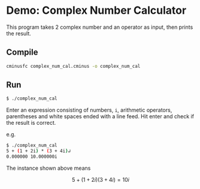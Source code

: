 # Demo: Complex Number Calculator

This program takes 2 complex number and an operator as input, then prints the result. 

## Compile

```bash
cminusfc complex_num_cal.cminus -o complex_num_cal
```

## Run

```bash
$ ./complex_num_cal
```

Enter an expression consisting of numbers, `i`, arithmetic operators, parentheses and white spaces ended with a line feed. 
Hit enter and check if the result is correct. 

e.g. 

```bash
$ ./complex_num_cal
5 + (1 + 2i) * (3 + 4i)↲
0.000000 10.000000i
```

The instance shown above means

$$
5+(1+2i)(3+4i)=10i
$$
